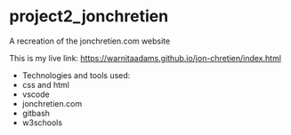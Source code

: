 # project2_jonchretien
A recreation of the jonchretien.com website

This is my live link: https://warnitaadams.github.io/jon-chretien/index.html

- Technologies and tools used:
- css and html
- vscode
- jonchretien.com
- gitbash
- w3schools

